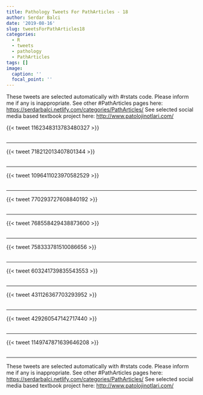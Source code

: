 ```yaml
---
title: Pathology Tweets For PathArticles - 18
author: Serdar Balci
date: '2019-08-16'
slug: tweetsForPathArticles18
categories:
  - R
  - tweets
  - pathology
  - PathArticles
tags: []
image:
  caption: ''
  focal_point: ''
---
```



These tweets are selected automatically with #rstats code. Please inform me if any is inappropriate.
See other #PathArticles pages here: https://serdarbalci.netlify.com/categories/PathArticles/ 
See selected social media based textbook project here: http://www.patolojinotlari.com/

{{< tweet 1162348313783480327 >}}
<br>
<br>
<hr>
{{< tweet 718212013407801344 >}}
<br>
<br>
<hr>
{{< tweet 1096411023970582529 >}}
<br>
<br>
<hr>
{{< tweet 770293727608840192 >}}
<br>
<br>
<hr>
{{< tweet 768558429438873600 >}}
<br>
<br>
<hr>
{{< tweet 758333781510086656 >}}
<br>
<br>
<hr>
{{< tweet 603241739835543553 >}}
<br>
<br>
<hr>
{{< tweet 431126367703293952 >}}
<br>
<br>
<hr>
{{< tweet 429260547142717440 >}}
<br>
<br>
<hr>
{{< tweet 1149747871639646208 >}}
<br>
<br>
<hr>


These tweets are selected automatically with #rstats code. Please inform me if any is inappropriate.
See other #PathArticles pages here: https://serdarbalci.netlify.com/categories/PathArticles/ 
See selected social media based textbook project here: http://www.patolojinotlari.com/
